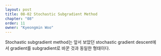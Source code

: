 ```yaml
---
layout: post
title: 08-02 Stochastic Subgradient Method
chapter: "08"
order: 11
owner: "Kyeongmin Woo"
---
```


Stochastic subgradient method는 앞서 보았던 stochastic gradient descent에서 gradient를 subgradient로 바꾼 것과 동일한 형태이다.